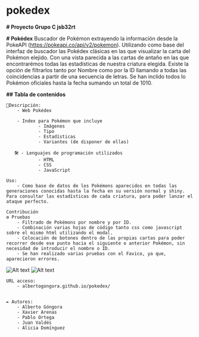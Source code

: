 # pokedex
**# Proyecto Grupo C jsb32rt**

**# Pokédex**
Buscador de Pokémon extrayendo la información desde la PokeAPI (https://pokeapi.co/api/v2/pokemon). Utilizando como base del interfaz de buscador las Pokédex clásicas en las que visualizar la carta del Pokémon elejido. Con una vista parecida a las cartas de antaño en las que encontrarémos todas las estadísticas de nuestra criatura elegida. Existe la opción de filtrarlos tanto por Nombre como por la ID llamando a todas las coincidencias a partir de una secuencia de letras. Se han inclido todos lo Pokémon oficiales hasta la fecha sumando un total de 1010.

**## Tabla de contenidos**

    🔧Descripción:
        - Web Pokédex

        - Index para Pokémon que incluye 
                - Imágenes
                - Tipo
                - Estadísticas
                - Variantes (de disponer de ellas)

       🛠️ - Lenguajes de programación utilizados
                - HTML
                - CSS
                - JavaScript

    Uso:
        - Como base de datos de los Pokémons aparecidos en todas las generaciones conocidas hasta la fecha en su versión normal y shiny. Para consultar las estadísticas de cada criatura, para poder lanzar el ataque perfecto.
        
    Contribución
    ⚙️ Pruebas
        - Filtrado de Pokémons por nombre y por ID.
        - Combinación varias hojas de código tanto css como javascript sobre el mismo html utilizando el modal.
        - Colocación de botones dentro de las propias cartas para poder recorrer desde ese punto hacia el siguiente o anterior Pokémon, sin necesidad de introducir el nombre o ID.
        - Se han realizado varias pruebas con el Favico, ya que, aparecieron errores. 
        
  ![Alt text](Carta.pokedex.png) 
  ![Alt text](Directorio.pokedex.png)
    

    URL acceso:
        - albertogongora.github.io/pokedex/

        
    ✒️ Autores:
        - Alberto Góngora
        - Xavier Arenas
        - Pablo Ortega
        - Juan Valdés
        - Alicia Domínguez
